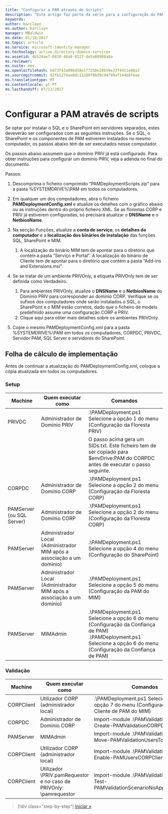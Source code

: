 ```yaml
---
title: "Configurar a PAM através de Scripts"
description: "Este artigo faz parte da série para a configuração do PAM através de scripts. Inclui a modificação do ficheiro XML que será usado pelos scripts de implementação do PAM."
keywords: 
author: barclayn
ms.author: barclayn
manager: MBaldwin
ms.date: 01/10/2017
ms.topic: article
ms.service: microsoft-identity-manager
ms.technology: active-directory-domain-services
ms.assetid: 4b524ae7-6610-40a0-8127-de5a08988a8a
ms.reviewer: 
ms.suite: ems
ms.openlocfilehash: bd73f43a096d58e1f7250e28b59e33f4411e88a3
ms.sourcegitcommit: 02fb1274ae0dc11288f8bd9cd4799af144b8feae
ms.translationtype: MT
ms.contentlocale: pt-PT
ms.lasthandoff: 07/13/2017
---
```

# Configurar a PAM através de scripts
<a id="configure-pam-using-scripts" class="xliff"></a>

Se optar por instalar o SQL e o SharePoint em servidores separados, estes deveverão ser configurados com as seguintes instruções. Se o SQL, o SharePoint e os componentes de PAM estiverem instalados no mesmo computador, os passos abaixo têm de ser executados nesse computador.

Os passos abaixo assumem que o domínio PRIV já está configurado. Para obter instruções para configurar um domínio PRIV, veja a adenda no final do documento.

Passos:

1. Descomprima o ficheiro comprimido “PAMDeploymentScripts.zip” para a pasta %SYSTEMDRIVE%\PAM em todos os computadores.
2. Em qualquer um dos computadores, abra o ficheiro **PAMDeploymentConfig.xml** e atualize os detalhes com o gráfico abaixo ou as instruções dentro do próprio ficheiro XML. Se as florestas CORP e PRIV já estiverem configuradas, só precisará atualizar o **DNSName** e o **NetbiosName**.
3. Na secção Funções, atualize a **conta de serviço**, os **detalhes do computador** e a **localização dos binários de instalação** das funções SQL, SharePoint e MIM.
    1. A localização do binário MIM tem de apontar para o diretório que contém a pasta “Serviço e Portal”. A localização do binário de Cliente tem de apontar para o diretório que contém a pasta “Add-ins and Extensions.msi”.

4. Se se tratar de um ambiente PRIVOnly, a etiqueta PRIVOnly tem de ser definida como Verdadeiro.
    1. Para ambientes PRIVOnly, atualize o **DNSName** e o **NetbiosName** do Domínio PRIV para corresponder ao domínio CORP. Verifique se os sufixos dos computadores onde serão instalados o SQL, o SharePoint e o MIM estão corretos, dado que o ficheiro de modelo predefinido assume uma configuração CORP e PRIV.
    2. Clique aqui para obter mais detalhes sobre os ambientes PRIVOnly.

5. Copie o mesmo PAMDeploymentConfig.xml para a pasta %SYSTEMDRIVE%\PAM em todos os computadores, CORPDC, PRIVDC, Servidor PAM, SQL Server e servidores do SharePoint.


## Folha de cálculo de implementação
<a id="deployment-worksheet" class="xliff"></a>

Antes de continuar a atualização do PAMDeploymentConfig.xml, coloque a cópia atualizada em todos os computadores.

### Setup
<a id="setup" class="xliff"></a>

|Machine   | Quem executar como   |Comandos   |
|---|---|---|
|  PRIVDC |Administrador de Domínio PRIV   | .\PAMDeployment.ps1 Selecione a opção 1 do menu (Configuração da Floresta PRIV)   |
|   |   |  O passo acima gera um SIDs.txt. Este ficheiro tem de ser copiado para $envDrive:PAM do CORPDC antes de executar o passo seguinte. |
| CORPDC  |Administrador de Domínio CORP   | .\PAMDeployment.ps1 Selecione a opção 2 do menu (Configuração da Floresta CORP)   |
| PAMServer (ou SQL Server)   |Administrador de Domínio CORP   |  .\PAMDeployment.ps1 Selecione a opção 2 do menu (Configuração da Floresta CORP)  |
|  PAMServer |  Administrador Local (Administrador MIM após a associação a um domínio) |  .\PAMDeployment.ps1 Selecione a opção 4 do menu (Configuração do SharePoint)  |
| PAMServer  | Administrador Local (Administrador MIM após a associação a um domínio)  | .\PAMDeployment.ps1 Selecione a opção 5 do menu (Configuração da PAM do MIM)   |
|  PAMServer |MIMAdmin   | .\PAMDeployment.ps1 Selecione a opção 6 do menu (Configuração da Confiança de PAM) .\PAMDeployment.ps1 Selecione a opção 6 do menu (Configuração da Confiança de PAM) |

### Validação
<a id="validation" class="xliff"></a>

|  Machine | Quem executar como   | Comandos   |
|---|---|---|
| CORPClient  | Utilizador CORP (administrador local)  |   .\PAMDeployment.ps1 Selecione a opção 7 do menu (Configuração do Cliente de PAM do MIM)  |
| CORPDC  | Administrador de Domínio CORP   | Import-module .\PAMValidation.psm1 ; Create-PAMValidationCORPDCConfig   |
| PAMServer   | MIMAdmin  | Import-module .\PAMValidation.psm1 ; Move-PAMValidationUsersToPAM  |
| CORPClient  | Utilizador CORP (administrador local)   |   Import-module .\PAMValidation.psm1 ; Enable-PAMUsersCORPClientRemote |
|  CORPClient | <PRIV>Utilizador \PRIV.pamRequestor e no caso de PRIVOnly: <CORP>\pamrequestor   | Import-module .\PAMValidation.psm1 ; Test-PAMValidationScenarioNoApprovalRequest  |


>[!div class="step-by-step"]
[Iniciar »](sp1-step1-configuring-priv-domain.md)

